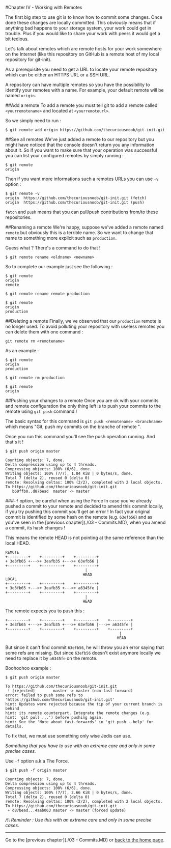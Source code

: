 #Chapter IV - Working with Remotes

The first big step to use git is to know how to commit some changes. Once done these changes are locally committed. This obviously means that if anything bad happens to your storage system, your work could get in trouble. Plus if you would like to share your work with peers it would get a bit tedious.

Let's talk about remotes which are remote hosts for your work somewhere on the Internet (like this repository on GitHub is a remote host of my local repository for git-init).

As a prerequisite you need to get a URL to locate your remote repository which can be either an HTTPS URL or a SSH URL.

A repository can have multiple remotes so you have the possibility to identify your remotes with a name. For example, your default remote will be named `origin`.

##Add a remote
To add a remote you must tell git to add a remote called `<yourremotename>` and located at `<yourremoteurl>`.

So we simply need to run :

```
$ git remote add origin https://github.com/thecuriousnoob/git-init.git
```

##See all remotes
We've just added a remote to our repository but you might have noticed that the console doesn't return you any information about it. So if you want to make sure that your operation was successful you can list your configured remotes by simply running :

```
$ git remote
origin
```

Then if you want more informations such a remotes URLs you can use `-v` option :

```
$ git remote -v
origin	https://github.com/thecuriousnoob/git-init.git (fetch)
origin	https://github.com/thecuriousnoob/git-init.git (push)
```

`fetch` and `push` means that you can pull/push contributions from/to these repositories.

##Renaming a remote
We're happy, suppose we've added a remote named `remote` but obviously this is a terrible name. So we want to change that name to something more explicit such as `production`.

Guess what ? There's a command to do that !

```
$ git remote rename <oldname> <newname>
```

So to complete our example just see the following :

```
$ git remote
origin
remote

$ git remote rename remote production

$ git remote
origin
production
```

##Deleting a remote
Finally, we've observed that our `production` remote is no longer used. To avoid polluting your repository with useless remotes you can delete them with one command :

 ```
 git remote rm <remotename>
 ```

As an example :

```
$ git remote
origin
production

$ git remote rm production

$ git remote
origin
```

##Pushing your changes to a remote
Once you are ok with your commits and remote configuration the only thing left is to push your commits to the remote using `git push` command !

The basic syntax for this command is `git push <remotename> <branchname>` which means "Git, push my commits on the branche <branchname> of remote <remotename>".

Once you run this command you'll see the push operation running. And that's it !

```
$ git push origin master

Counting objects: 7, done.
Delta compression using up to 4 threads.
Compressing objects: 100% (6/6), done.
Writing objects: 100% (7/7), 1.84 KiB | 0 bytes/s, done.
Total 7 (delta 2), reused 0 (delta 0)
remote: Resolving deltas: 100% (2/2), completed with 2 local objects.
To https://github.com/thecuriousnoob/git-init.git
   b60ffb0..d87bead  master -> master
```

###`-f` option, be careful when using the Force
In case you've already pushed a commit to your remote and decided to amend this commit locally, if you try pushing this commit you'll get an error ! In fact your original commit is identified by some hash on the remote (e.g. `63efb56`) and as you've seen in the [previous chapter](./03 - Commits.MD), when you amend a commit, its hash changes !

This means the remote HEAD is not pointing at the same reference than the local HEAD.

```
REMOTE
+---------+    +---------+    +---------+
+ 3e3fb65 +--->+ 3eafb35 +--->+ 63efb56 |
+---------+    +---------+    +---------+
                                   |
                                  HEAD
LOCAL
+---------+    +---------+    +---------+
+ 3e3fb65 +--->+ 3eafb35 +--->+ a6345fe |
+---------+    +---------+    +---------+
                                   |
                                  HEAD
```

The remote expects you to push this :

```
+---------+    +---------+    +---------+    +---------+
+ 3e3fb65 +--->+ 3eafb35 +--->+ 63efb56 |--->+ a6345fe |
+---------+    +---------+    +---------+    +---------+
                                                  |
                                                 HEAD
```

But since it can't find commit `63efb56`, he will throw you an error saying that some refs are missing. But since `63efb56` doesn't exist anymore locally we need to replace it by `a6345fe` on the remote.

Boohoohoo example :

```
$ git push origin master

To https://github.com/thecuriousnoob/git-init.git
 ! [rejected]        master -> master (non-fast-forward)
error: failed to push some refs to 'https://github.com/thecuriousnoob/git-init.git'
hint: Updates were rejected because the tip of your current branch is behind
hint: its remote counterpart. Integrate the remote changes (e.g.
hint: 'git pull ...') before pushing again.
hint: See the 'Note about fast-forwards' in 'git push --help' for details.
```


To fix that, we must use something only wise Jedis can use.

*Something that you have to use with an extreme care and only in some precise cases.*

Use `-f` option a.k.a The Force.

```
$ git push -f origin master

Counting objects: 7, done.
Delta compression using up to 4 threads.
Compressing objects: 100% (6/6), done.
Writing objects: 100% (7/7), 2.66 KiB | 0 bytes/s, done.
Total 7 (delta 2), reused 0 (delta 0)
remote: Resolving deltas: 100% (2/2), completed with 2 local objects.
To https://github.com/thecuriousnoob/git-init.git
 + d87bead...4aab063 master -> master (forced update)

```

*/!\ Reminder : Use this with an extreme care and only in some precise cases.*

---

Go to the [previous chapter](./03 - Commits.MD) or [back to the home page](./README.MD).
